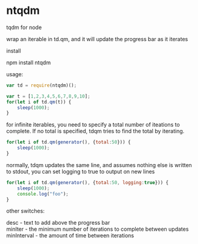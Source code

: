 # ntqdm

tqdm for node

wrap an iterable in td.qm, and it will update the progress bar as it iterates

install

npm install ntqdm


usage:

```javascript
var td = require(ntqdm)();

var t = [1,2,3,4,5,6,7,8,9,10];
for(let i of td.qm(t)) {
	sleep(1000);
}
```


for infinite iterables, you need to specify a total number of iteations to complete. If no total is specified, tdqm tries to find the total by iterating.

```javascript
for(let i of td.qm(generator(), {total:50})) {
	sleep(1000);
}
```

normally, tdqm updates the same line, and assumes nothing else is written to stdout, you can set logging to true to output on new lines

```javascript
for(let i of td.qm(generator(), {total:50, logging:true})) {
	sleep(1000);
	console.log("foo");
}
```

other switches:

desc - text to add above the progress bar  
minIter - the minimum number of iterations to complete between updates
minInterval - the amount of time between iterations


